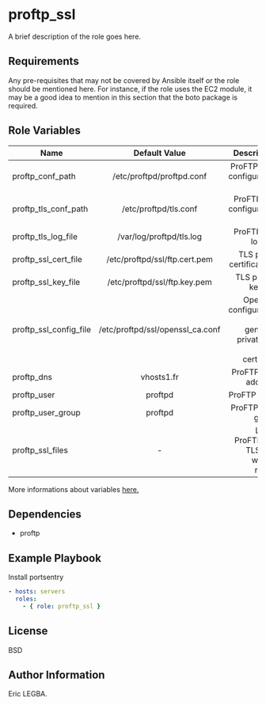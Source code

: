 proftp_ssl
=========

A brief description of the role goes here.

Requirements
------------

Any pre-requisites that may not be covered by Ansible itself or the role should be mentioned here. For instance, if the role uses the EC2 module, it may be a good idea to mention in this section that the boto package is required.

Role Variables
--------------

| Name	        | Default Value	| Description|
| ------------- |:-------------:| ----------:|
|proftp_conf_path|/etc/proftpd/proftpd.conf|ProFTP main configuration file.|
|proftp_tls_conf_path|/etc/proftpd/tls.conf|ProFTP TLS configuration file.|
|proftp_tls_log_file|/var/log/proftpd/tls.log|ProFTP TLS log file.|
|proftp_ssl_cert_file|/etc/proftpd/ssl/ftp.cert.pem|TLS public certificat file.|
|proftp_ssl_key_file|/etc/proftpd/ssl/ftp.key.pem|TLS private key file.|
|proftp_ssl_config_file|/etc/proftpd/ssl/openssl_ca.conf|OpenSSL configuration file to generate private key and certificat.|
|proftp_dns|vhosts1.fr|ProFTP DNS address.|
|proftp_user|proftpd|ProFTP User.|
|proftp_user_group|proftpd|ProFTP User group.|
|proftp_ssl_files|-|List fo ProFTP and TLS files with its rights.|

More informations about variables [here.](https://github.com/eleongithub/ansible/blob/it_1/projects/roles/proftp_ssl/defaults/main.yml)

Dependencies
------------

- proftp

Example Playbook
----------------

Install portsentry
```yaml
- hosts: servers
  roles:
    - { role: proftp_ssl }
```

License
-------

BSD

Author Information
------------------

Eric LEGBA.